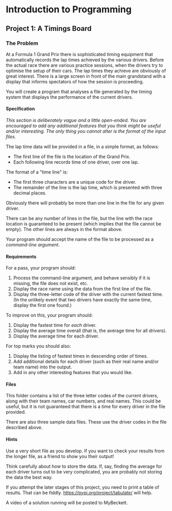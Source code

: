 # Introduction to Programming

## Project 1: A Timings Board

### The Problem

At a Formula 1 Grand Prix there is sophisticated timing equipment that automatically records the lap times achieved by the various drivers. Before the actual race there are various practice sessions, when the drivers try to optimise the setup of their cars. The lap times they achieve are obviously of great interest. There is a large screen in front of the main grandstand with a display that informs spectators of how the session is proceeding.

You will create a program that analyses a file generated by the timing system that displays the performance of the current drivers.

#### Specification

*This section is deliberately vague and a little open-ended. You are encouraged to add any additional features that you think might be useful and/or interesting. The only thing you cannot alter is the format of the input files.*

The lap time data will be provided in a file, in a simple format, as follows:

* The first line of the file is the location of the Grand Prix.
* Each following line records time of one driver, over one lap.

The format of a "time line" is:

* The first three characters are a unique code for the driver.
* The remainder of the line is the lap time, which is presented with three decimal places.

Obviously there will probably be more than one line in the file for any given driver.

There can be any number of lines in the file, but the line with the race location is guaranteed to be present (which implies that the file cannot be empty). The other lines are always in the format above.

Your program should accept the name of the file to be processed as a *command-line argument*.

#### Requirements

For a pass, your program should:

1. Process the command-line argument, and behave sensibly if it is missing, the file does not exist, etc.
2. Display the race name using the data from the first line of the file.
3. Display the three-letter code of the driver with the current fastest time. (In the unlikely event that two drivers have exactly the same time, display the first one found.)

To improve on this, your program should:

1. Display the fastest time for *each* driver.
2. Display the average time overall (that is, the average time for all drivers).
3. Display the average time for each driver.

For top marks you should also:

1. Display the listing of fastest times in descending order of times.
2. Add additional details for each driver (such as their real name and/or team name) into the output.
3. Add in any other interesting features that you would like.

#### Files

This folder contains a list of the three letter codes of the current drivers, along with their team names, car numbers, and real names. This could be useful, but it is not guaranteed that there is a time for every driver in the file provided.

There are also three sample data files. These use the driver codes in the file described above.

#### Hints

Use a very short file as you develop. If you want to check your results from the longer file, as a friend to show you their output!

Think carefully about how to store the data. If, say, finding the average for each driver turns out to be very complicated, you are probably not storing the data the best way.

If you attempt the later stages of this project, you need to print a table of results. That can be fiddly. https://pypi.org/project/tabulate/ will help.

A video of a solution running will be posted to MyBeckett.
